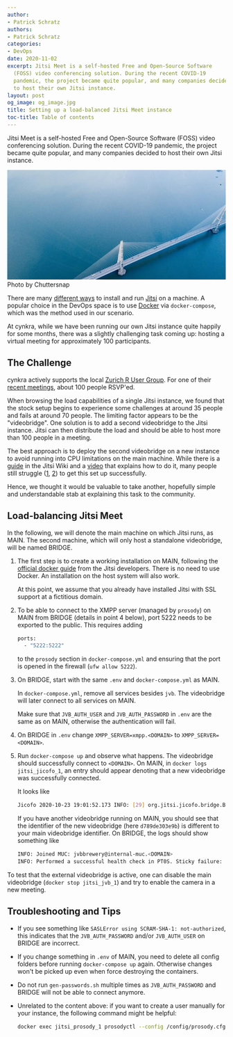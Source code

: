 ```yaml
---
author:
- Patrick Schratz
authors:
- Patrick Schratz
categories:
- DevOps
date: 2020-11-02
excerpt: Jitsi Meet is a self-hosted Free and Open-Source Software
  (FOSS) video conferencing solution. During the recent COVID-19
  pandemic, the project became quite popular, and many companies decided
  to host their own Jitsi instance.
layout: post
og_image: og_image.jpg
title: Setting up a load-balanced Jitsi Meet instance
toc-title: Table of contents
---
```


Jitsi Meet is a self-hosted Free and Open-Source Software (FOSS) video
conferencing solution. During the recent COVID-19 pandemic, the project
became quite popular, and many companies decided to host their own Jitsi
instance.

![Illustration](banner.jpg)
Photo by Chuttersnap

There are many [different
ways](https://jitsi.github.io/handbook/docs/devops-guide) to install and
run [Jitsi](https://github.com/jitsi/jitsi-meet) on a machine. A popular
choice in the DevOps space is to use
[Docker](https://github.com/jitsi/docker-jitsi-meet) via
`docker-compose`, which was the method used in our scenario.

At cynkra, while we have been running our own Jitsi instance quite
happily for some months, there was a slightly challenging task coming
up: hosting a virtual meeting for approximately 100 participants.

## The Challenge

cynkra actively supports the local [Zurich R User
Group](https://www.meetup.com/Zurich-R-User-Group/). For one of their
[recent meetings](https://www.meetup.com/Zurich-R-User-Group), about 100
people RSVP'ed.

When browsing the load capabilities of a single Jitsi instance, we found
that the stock setup begins to experience some challenges at around 35
people and fails at around 70 people. The limiting factor appears to be
the "videobridge". One solution is to add a second videobridge to the
Jitsi instance. Jitsi can then distribute the load and should be able to
host more than 100 people in a meeting.

The best approach is to deploy the second videobridge on a new instance
to avoid running into CPU limitations on the main machine. While there
is a
[guide](https://github.com/jitsi/jitsi-meet/wiki/jitsi-meet-load-balancing-installation-Ubuntu-18.04-with-MUC-and-JID)
in the Jitsi Wiki and a
[video](https://jitsi.github.io/handbook/docs/devops-guide/devops-guide-videotutorials#how-to-load-balance-jitsi-meethttpsjitsiorgblogtutorial-video-how-to-load-balance-jitsi-meet)
that explains how to do it, many people still struggle
([1](https://github.com/jitsi/docker-jitsi-meet/issues/372),
[2](https://community.jitsi.org/t/how-can-i-add-extra-jvb-in-docker-meet/30911/36))
to get this set up successfully.

Hence, we thought it would be valuable to take another, hopefully simple
and understandable stab at explaining this task to the community.

## Load-balancing Jitsi Meet

In the following, we will denote the main machine on which Jitsi runs,
as MAIN. The second machine, which will only host a standalone
videobridge, will be named BRIDGE.

1.  The first step is to create a working installation on MAIN,
    following the [official docker
    guide](https://jitsi.github.io/handbook/docs/devops-guide/devops-guide-docker)
    from the Jitsi developers. There is no need to use Docker. An
    installation on the host system will also work.

    At this point, we assume that you already have installed Jitsi with
    SSL support at a fictitious domain.

2.  To be able to connect to the XMPP server (managed by `prosody`) on
    MAIN from BRIDGE (details in point 4 below), port 5222 needs to be
    exported to the public. This requires adding

    ``` sh
    ports:
      - "5222:5222"
    ```

    to the `prosody` section in `docker-compose.yml` and ensuring that
    the port is opened in the firewall (`ufw allow 5222`).

3.  On BRIDGE, start with the same `.env` and `docker-compose.yml` as
    MAIN.

    In `docker-compose.yml`, remove all services besides `jvb`. The
    videobridge will later connect to all services on MAIN.

    Make sure that `JVB_AUTH_USER` and `JVB_AUTH_PASSWORD` in `.env` are
    the same as on MAIN, otherwise the authentication will fail.

4.  On BRIDGE in `.env` change `XMPP_SERVER=xmpp.<DOMAIN>` to
    `XMPP_SERVER=<DOMAIN>`.

5.  Run `docker-compose up` and observe what happens. The videobridge
    should successfully connect to `<DOMAIN>`. On MAIN, in
    `docker logs jitsi_jicofo_1`, an entry should appear denoting that a
    new videobridge was successfully connected.

    It looks like

    ``` sh
    Jicofo 2020-10-23 19:01:52.173 INFO: [29] org.jitsi.jicofo.bridge.BridgeSelector.log() Added new videobridge: Bridge[jid=jvbbrewery@internal-muc.<DOMAIN>/d789de303e9b, relayId=null, region=null, stress=0.00]
    ```

    If you have another videobridge running on MAIN, you should see that
    the identifier of the new videobridge (here `d789de303e9b`) is
    different to your main videobridge identifier. On BRIDGE, the logs
    should show something like

    ``` sh
    INFO: Joined MUC: jvbbrewery@internal-muc.<DOMAIN>
    INFO: Performed a successful health check in PT0S. Sticky failure: false
    ```

To test that the external videobridge is active, one can disable the
main videobridge (`docker stop jitsi_jvb_1`) and try to enable the
camera in a new meeting.

## Troubleshooting and Tips

-   If you see something like
    `SASLError using SCRAM-SHA-1: not-authorized`, this indicates that
    the `JVB_AUTH_PASSWORD` and/or `JVB_AUTH_USER` on BRIDGE are
    incorrect.

-   If you change something in `.env` of MAIN, you need to delete all
    config folders before running `docker-compose up` again. Otherwise
    changes won't be picked up even when force destroying the
    containers.

-   Do not run `gen-passwords.sh` multiple times as `JVB_AUTH_PASSWORD`
    and BRIDGE will not be able to connect anymore.

-   Unrelated to the content above: if you want to create a user
    manually for your instance, the following command might be helpful:

    ``` sh
    docker exec jitsi_prosody_1 prosodyctl --config /config/prosody.cfg.lua register <USER> <DOMAIN> "<PASSWORD>"
    ```
